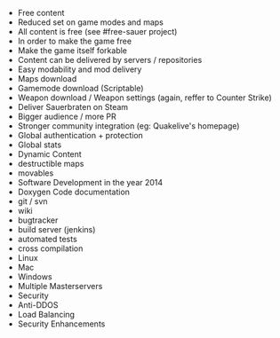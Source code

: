 * Free content
 * Reduced set on game modes and maps
 * All content is free (see #free-sauer project)
 * In order to make the game free
 * Make the game itself forkable
 * Content can be delivered by servers / repositories
* Easy modability and mod delivery
 * Maps download
 * Gamemode download (Scriptable)
 * Weapon download / Weapon settings (again, reffer to Counter Strike)
* Deliver Sauerbraten on Steam 
 * Bigger audience / more PR
 * Stronger community integration (eg: Quakelive's homepage)
* Global authentication + protection
 * Global stats
* Dynamic Content
 * destructible maps
 * movables
* Software Development in the year 2014
 * Doxygen Code documentation
 * git / svn
 * wiki
 * bugtracker
 * build server (jenkins)
 * automated tests
 * cross compilation
  * Linux
  * Mac
  * Windows
* Multiple Masterservers
* Security
 * Anti-DDOS
 * Load Balancing
 * Security Enhancements
